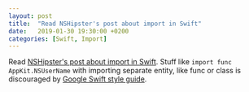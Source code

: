 ```yaml
---
layout: post
title:  "Read NSHipster's post about import in Swift"
date:   2019-01-30 19:30:00 +0200
categories: [Swift, Import]
---
```

Read [NSHipster's post about import in Swift](https://nshipster.com/import/). Stuff like `import func AppKit.NSUserName` with importing separate entity, like func or class is discouraged by [Google Swift style guide](https://google.github.io/swift/#import-statements).
